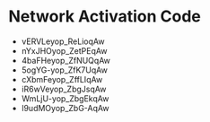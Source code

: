 # Network Activation Code
* vERVLeyop_ReLioqAw
* nYxJHOyop_ZetPEqAw
* 4baFHeyop_ZfNUQqAw
* 5ogYG-yop_ZfK7UqAw
* cXbmFeyop_ZffLIqAw
* iR6wVeyop_ZbgJsqAw
* WmLjU-yop_ZbgEkqAw
* l9udMOyop_ZbG-AqAw